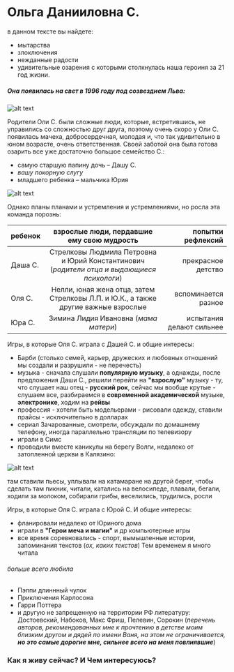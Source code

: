 # Ольга Данииловна С.
в данном тексте вы найдете:
- мытарства
- злоключения
- нежданные радости
- удивительные озарения
с которыми столкнулась наша героиня за 21 год жизни.
##### Она появилась на свет в 1996 году под созвездием Льва:
![alt text](http://sebulfin.com/wp-content/uploads/2013/10/Lev-1.jpg "между раком и девой; еще шумерские народы понимали, как важно родиться под счастливой звездой")

Родители Оли С. были сложные люди, которые, встретившись, не управились со сложностью друг друга, поэтому очень скоро у Оли С. появилась мачеха, добросердечная, молодая и, что так удивительно в юном возрасте, очень ответственная. Своей заботой она была готова озарить все уже достаточно большое семейство С.:
- самую старшую папину дочь – Дашу С.
- _вашу покорную слугу_
- младшего ребенка – мальчика Юрия

![alt text](https://st2.depositphotos.com/1115531/6264/i/950/depositphotos_62649939-stock-photo-two-sisters-and-brother-playing.jpg "не менее милая компания, чем эти ребята")

Однако планы планами и устремления и устремлениями, но росла эта команда порознь:



| ребенок       | взрослые люди, пердавшие ему свою мудрость                                                    | попытки рефлексий       |
| ------------- |:---------------------------------------------------------------------------------------------:| -----------------------:|
| Даша С.       | Стрелковы Людмила Петровна и Юрий Константинович (_родители отца и выдающиеся психологи_)     | прекрасное детство      |
| Оля С.        | Нелли, юная жена отца, затем Стрелковы Л.П. и Ю.К., а также другие важные взрослые            | вспоминается разное     |
| Юра С.        | Зимина Лидия Ивановна (_мама матери_)                                                         | испытания делают сильнее|

Игры, в которые Оля С. играла с Дашей С. и общие интересы:
- Барби (столько семей, карьер, дружеских и любовных отношений мы создали и разрушили - не перечесть)
- музыка - сначала слушали **популярную музыку**, а однажды, после предложения Даши С., решили перейти на **"взрослую"** музыку - ту, что слушает наш отец - **русский рок**, сейчас мы вообще крутые - слушаем все, разбираемся в **современной академической** музыке, **электронике**, ходим на **рейвы**
- профессия - хотели быть модельерами - рисовали одежду, ставили прайсы - исключительно в долларах
- сериал Зачарованные, смотрели, обсуждали по домашнему телефону, иногда параллельно трансляции по телевизору
- играли в Симс
- проводили вместе каникулы на берегу Волги, недалеко от затопленной церкви в Калязино:

![alt text](https://upload.wikimedia.org/wikipedia/commons/thumb/0/05/%D0%9A%D0%B0%D0%BB%D1%8F%D0%B7%D0%B8%D0%BD._%D0%97%D0%B0%D1%82%D0%BE%D0%BF%D0%BB%D0%B5%D0%BD%D0%BD%D0%B0%D1%8F_%D1%86%D0%B5%D1%80%D0%BA%D0%BE%D0%B2%D1%8C.JPG/1200px-%D0%9A%D0%B0%D0%BB%D1%8F%D0%B7%D0%B8%D0%BD._%D0%97%D0%B0%D1%82%D0%BE%D0%BF%D0%BB%D0%B5%D0%BD%D0%BD%D0%B0%D1%8F_%D1%86%D0%B5%D1%80%D0%BA%D0%BE%D0%B2%D1%8C.jpg "в 2013 году Леонид Парфенов снял фильм Цвет нации, где показал, как ветшают и уходят в небытие старинные русские храмы, и в последней сцене он стоит именно на этом островке. вскоре церковь разрушилась")

там ставили пьесы, уплывали на катамаране на другой берег, чтобы сделать там пикник, читали, катались на велосипеде, плавали, бегали, ходили за молоком, собирали грибы, веселились, трудились, росли

Игры, в которые Оля С. играла с Юрой С. И общие интересы:
- фланировали недалеко от Юриного дома
- играли в **"Герои меча и магии"** и др компьютерные игры
- все время соревновались - спорт, вымышленные истории, запоминания текстов (_ох, каких текстов_)
Тем временем я много читала

###### больше всего любила
- Пэппи длиннный чулок
- Приключения Карлосона
- Гарри Поттера
- и другую не запрещенную на территории РФ литературу: Достоевский, Набоков, Макс Фриш, Пелевин, Сорокин (_перечень авторов, рекомендованных мне к прочтению в детстве моим близким другом и дядей по имени Ваня, на этом не ограничивается, **но это самые дорогие мне, сильнее всего на меня повлиявшие**_)

### Как я живу сейчас? И Чем интересуюсь?



